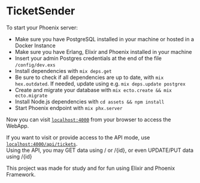 # TicketSender

To start your Phoenix server:

  * Make sure you have PostgreSQL installed in your machine or hosted in a Docker Instance
  * Make sure you have Erlang, Elixir and Phoenix installed in your machine
  * Insert your admin Postgres credentials at the end of the file `/config/dev.exs`
  * Install dependencies with `mix deps.get`
  * Be sure to check if all dependencies are up to date, with `mix hex.outdated`. If needed, update using e.g. `mix deps.update postgrex`
  * Create and migrate your database with `mix ecto.create && mix ecto.migrate`
  * Install Node.js dependencies with `cd assets && npm install`
  * Start Phoenix endpoint with `mix phx.server`

Now you can visit [`localhost:4000`](http://localhost:4000) from your browser to access the WebApp.

If you want to visit or provide access to the API mode, use [`localhost:4000/api/tickets`](http://localhost:4000/api/tickets).\
Using the API, you may GET data using / or /{id}, or even UPDATE/PUT data using /{id}

This project was made for study and for fun using Elixir and Phoenix Framework.
